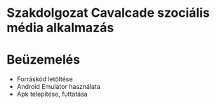 # Szakdolgozat Cavalcade szociális média alkalmazás 

# Beüzemelés

- Forráskód letöltése
- Android Emulator használata
- Apk telepítése, futtatása
